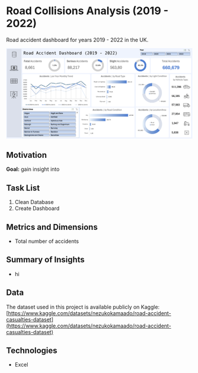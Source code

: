 # Road Collisions Analysis (2019 - 2022)
Road accident dashboard for years 2019 - 2022 in the UK.
   
<p align="center">
    <img src="AccidentDashSC.png" alt="Excel Dashboard" width="900">
</p>

## Motivation
**Goal:** gain insight into 

## Task List
1. Clean Database
2. Create Dashboard

## Metrics and Dimensions
- Total number of accidents
  
## Summary of Insights
- hi
  
## Data
The dataset used in this project is available publicly on Kaggle: [https://www.kaggle.com/datasets/nezukokamaado/road-accident-casualties-dataset](https://www.kaggle.com/datasets/nezukokamaado/road-accident-casualties-dataset)

## Technologies
- Excel
